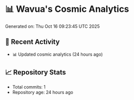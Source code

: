 # 📊 Wavua's Cosmic Analytics
Generated on: Thu Oct 16 09:23:45 UTC 2025

## 🚀 Recent Activity
- 📊 Updated cosmic analytics (24 hours ago)
## 📈 Repository Stats
- Total commits: 1
- Repository age: 24 hours ago
